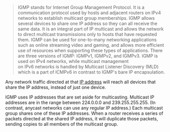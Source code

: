 > IGMP stands for Internet Group Management Protocol. It is a communication protocol used by hosts and adjacent routers on IPv4 networks to establish multicast group memberships. IGMP allows several devices to share one IP address so they can all receive the same data. It is an integral part of IP multicast and allows the network to direct multicast transmissions only to hosts that have requested them. 
> IGMP can be used for one-to-many networking applications such as online streaming video and gaming, and allows more efficient use of resources when supporting these types of applications. There are three versions of IGMP: IGMPv1, IGMPv2, and IGMPv3. IGMP is used on IPv4 networks, while multicast management on IPv6 networks is handled by Multicast Listener Discovery (MLD) which is a part of ICMPv6 in contrast to IGMP's bare IP encapsulation.

Any network traffic directed at that [IP address](https://www.cloudflare.com/learning/dns/glossary/what-is-my-ip-address/) will reach all devices that share the IP address, instead of just one device.

IGMP uses IP addresses that are set aside for multicasting. Multicast IP addresses are in the range between 224.0.0.0 and 239.255.255.255. (In contrast, anycast networks can use any regular IP address.)
Each multicast group shares one of these IP addresses. When a router receives a series of packets directed at the shared IP address, it will duplicate those packets, sending copies to all members of the multicast group.